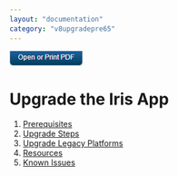 ```yaml
---
layout: "documentation"
category: "v8upgradepre65"
---
```

                          

[![](../Resources/Images/pdf.png)](http://docs.voltmx.com/voltmxlibrary/beta/v8upgradepre65.pdf "VoltMX Foundry UpgradeHUB Guide")


Upgrade the Iris App
==========================

1.  [Prerequisites](Pre_Requisites.html#prerequisites)
2.  [Upgrade Steps](Upgrade_Steps.html#upgrade-steps)
3.  [Upgrade Legacy Platforms](../Legacy.html)
4.  [Resources](References.html#references)
5.  [Known Issues](Known_Issues.html#known-issues)
